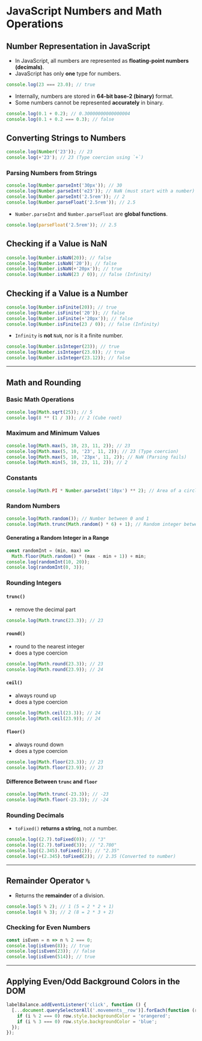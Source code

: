 # JavaScript Numbers and Math Operations

## Number Representation in JavaScript

- In JavaScript, all numbers are represented as **floating-point numbers (decimals)**.
- JavaScript has only **one** type for numbers.

```js
console.log(23 === 23.0); // true
```

- Internally, numbers are stored in **64-bit base-2 (binary)** format.
- Some numbers cannot be represented **accurately** in binary.

```js
console.log(0.1 + 0.2); // 0.30000000000000004
console.log(0.1 + 0.2 === 0.3); // false
```

## Converting Strings to Numbers

```js
console.log(Number('23')); // 23
console.log(+'23'); // 23 (Type coercion using `+`)
```

### Parsing Numbers from Strings

```js
console.log(Number.parseInt('30px')); // 30
console.log(Number.parseInt('e23')); // NaN (must start with a number)
console.log(Number.parseInt('2.5rem')); // 2
console.log(Number.parseFloat('2.5rem')); // 2.5
```

- `Number.parseInt` and `Number.parseFloat` are **global functions**.

```js
console.log(parseFloat('2.5rem')); // 2.5
```

## Checking if a Value is NaN

```js
console.log(Number.isNaN(20)); // false
console.log(Number.isNaN('20')); // false
console.log(Number.isNaN(+'20px')); // true
console.log(Number.isNaN(23 / 0)); // false (Infinity)
```

## Checking if a Value is a Number

```js
console.log(Number.isFinite(20)); // true
console.log(Number.isFinite('20')); // false
console.log(Number.isFinite(+'20px')); // false
console.log(Number.isFinite(23 / 0)); // false (Infinity)
```

- `Infinity` is **not** `NaN`, nor is it a finite number.

```js
console.log(Number.isInteger(23)); // true
console.log(Number.isInteger(23.0)); // true
console.log(Number.isInteger(23.12)); // false
```

---

## Math and Rounding

### Basic Math Operations

```js
console.log(Math.sqrt(25)); // 5
console.log(8 ** (1 / 3)); // 2 (Cube root)
```

### Maximum and Minimum Values

```js
console.log(Math.max(5, 10, 23, 11, 2)); // 23
console.log(Math.max(5, 10, '23', 11, 2)); // 23 (Type coercion)
console.log(Math.max(5, 10, '23px', 11, 2)); // NaN (Parsing fails)
console.log(Math.min(5, 10, 23, 11, 2)); // 2
```

### Constants

```js
console.log(Math.PI * Number.parseInt('10px') ** 2); // Area of a circle with radius 10px
```

### Random Numbers

```js
console.log(Math.random()); // Number between 0 and 1
console.log(Math.trunc(Math.random() * 6) + 1); // Random integer between 1 and 6
```

#### Generating a Random Integer in a Range

```js
const randomInt = (min, max) =>
  Math.floor(Math.random() * (max - min + 1)) + min;
console.log(randomInt(10, 20));
console.log(randomInt(0, 3));
```

### Rounding Integers

#### `trunc()`

- remove the decimal part

```js
console.log(Math.trunc(23.3)); // 23
```

#### `round()`

- round to the nearest integer
- does a type coercion

```js
console.log(Math.round(23.3)); // 23
console.log(Math.round(23.9)); // 24
```

#### `ceil()`

- always round up
- does a type coercion

```js
console.log(Math.ceil(23.3)); // 24
console.log(Math.ceil(23.9)); // 24
```

#### `floor()`

- always round down
- does a type coercion

```js
console.log(Math.floor(23.3)); // 23
console.log(Math.floor(23.9)); // 23
```

#### Difference Between `trunc` and `floor`

```js
console.log(Math.trunc(-23.3)); // -23
console.log(Math.floor(-23.3)); // -24
```

### Rounding Decimals

- `toFixed()` **returns a string**, not a number.

```js
console.log((2.7).toFixed(0)); // "3"
console.log((2.7).toFixed(3)); // "2.700"
console.log((2.345).toFixed(2)); // "2.35"
console.log(+(2.345).toFixed(2)); // 2.35 (Converted to number)
```

---

## Remainder Operator `%`

- Returns the **remainder** of a division.

```js
console.log(5 % 2); // 1 (5 = 2 * 2 + 1)
console.log(8 % 3); // 2 (8 = 2 * 3 + 2)
```

### Checking for Even Numbers

```js
const isEven = n => n % 2 === 0;
console.log(isEven(8)); // true
console.log(isEven(23)); // false
console.log(isEven(514)); // true
```

---

## Applying Even/Odd Background Colors in the DOM

```js
labelBalance.addEventListener('click', function () {
  [...document.querySelectorAll('.movements__row')].forEach(function (row, i) {
    if (i % 2 === 0) row.style.backgroundColor = 'orangered';
    if (i % 3 === 0) row.style.backgroundColor = 'blue';
  });
});
```
